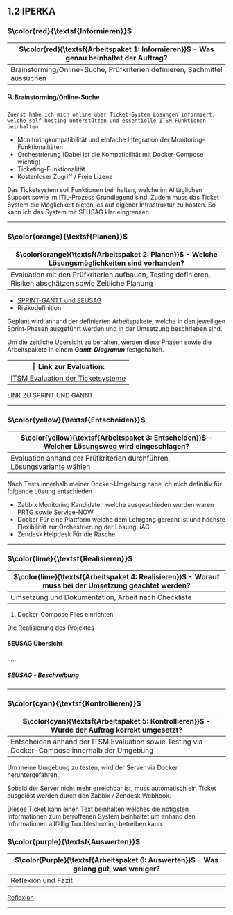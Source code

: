 ## 1.2 IPERKA

### $\color{red}{\textsf{Informieren}}$

| $\color{red}{\textsf{Arbeitspaket 1: Informieren}}$ - Was genau beinhaltet der Auftrag? |
| --------------------------------------------------------------------------------------- |
| Brainstorming/Online-Suche, Prüfkriterien definieren, Sachmittel aussuchen              |

#### :mag: Brainstorming/Online-Suche

	Zuerst habe ich mich online über Ticket-System Lösungen informiert, welche self-hosting unterstützen und essentielle ITSM-Funktionen beinhalten.


- Monitoringkompatibilität und einfache Integration der Monitoring-Funktionalitäten
- Orchestrierung (Dabei ist die Kompatibilität mit Docker-Compose wichtig)
- Ticketing-Funktionalität
- Kostenloser Zugriff / Freie Lizenz

Das Ticketsystem soll Funktionen beinhalten, welche im Alltäglichen Support sowie im ITIL-Prozess Grundlegend sind.
Zudem muss das Ticket System die Möglichkeit bieten, es auf eigener Infrastruktur zu hosten.
So kann ich das System mit SEUSAG klar eingrenzen.

______

### $\color{orange}{\textsf{Planen}}$

| $\color{orange}{\textsf{Arbeitspaket 2: Planen}}$ - Welche Lösungsmöglichkeiten sind vorhanden?           |
| --------------------------------------------------------------------------------------------------------- |
| Evaluation mit den Prüfkriterien aufbauen, Testing definieren, Risiken abschätzen sowie Zeitliche Planung |
- [SPRINT-GANTT und SEUSAG](.Sprint_und_GANTT)
- Risikodefinition

Geplant wird anhand der definierten Arbeitspakete, welche in den jeweiligen Sprint-Phasen ausgeführt werden und in der Umsetzung beschrieben sind.

Um die zeitliche Übersicht zu behalten, werden diese Phasen sowie die Arbeitspakete in einem ***Gantt-Diagramm*** festgehalten.

| :pushpin: Link zur Evaluation:                                       |
| -------------------------------------------------------------------- |
| [ITSM Evaluation der Ticketsysteme](./ITSM_Evaluation_Ticketsysteme) |

LINK ZU SPRINT UND GANNT
___
### $\color{yellow}{\textsf{Entscheiden}}$

| $\color{yellow}{\textsf{Arbeitspaket 3: Entscheiden}}$ - Welcher Lösungsweg wird eingeschlagen? |
| ----------------------------------------------------------------------------------------------- |
| Evaluation anhand der Prüfkriterien durchführen, Lösungsvariante wählen                         |
Nach Tests innerhalb meiner Docker-Umgebung habe ich mich definitiv für folgende Lösung entschieden
- Zabbix Monitoring 
Kandidaten welche ausgeschieden wurden waren PRTG sowie Service-NOW
- Docker 
Für eine Plattform welche dem Lehrgang gerecht ist und höchste Flexibilität zur Orchestrierung der Lösung. iAC
- Zendesk Helpdesk
Für die Rasche

___
### $\color{lime}{\textsf{Realisieren}}$ 

| $\color{lime}{\textsf{Arbeitspaket 4: Realisieren}}$ - Worauf muss bei der Umsetzung geachtet werden? |
| ----------------------------------------------------------------------------------------------------- |
| Umsetzung und Dokumentation, Arbeit nach Checkliste                                                   |

1. Docker-Compose Files einrichten

Die Realisierung des Projektes 
#### SEUSAG Übersicht
.....


##### SEUSAG - Beschreibung

___

### $\color{cyan}{\textsf{Kontrollieren}}$
| $\color{cyan}{\textsf{Arbeitspaket 5: Kontrollieren}}$ - Wurde der Auftrag korrekt umgesetzt?  |
| ---------------------------------------------------------------------------------------------- |
| Entscheiden anhand der ITSM Evaluation sowie Testing via Docker-Compose innerhalb der Umgebung |
Um meine Umgebung zu testen, wird der Server via Docker heruntergefahren.

Sobald der Server nicht mehr erreichbar ist, muss automatisch ein Ticket ausgelöst werden durch den Zabbix / Zendesk Webhook.

Dieses Ticket kann einen Text beinhalten welches die nötigsten Informationen zum betroffenen System beinhaltet um anhand den Informationen allfällig Troubleshooting betreiben kann.
### $\color{purple}{\textsf{Auswerten}}$ 
| $\color{Purple}{\textsf{Arbeitspaket 6: Auswerten}}$ - Was gelang gut, was weniger? |
| ----------------------------------------------------------------------------------- |
| Reflexion und Fazit                                                                 |
[Reflexion](./Reflexion)
___
